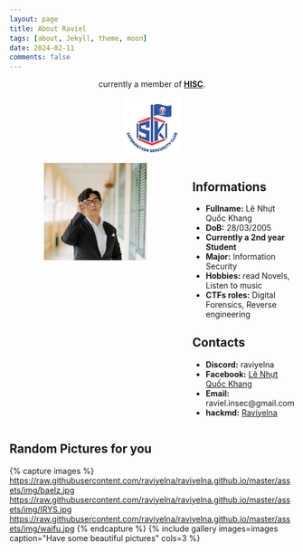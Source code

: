 ```yaml
---
layout: page
title: About Raviel
tags: [about, Jekyll, theme, moon]
date: 2024-02-11
comments: false
---
```


<center>currently a member of <a href="https://www.facebook.com/hisc.fit.hcmute.edu.vn/"><b>HISC</b></a>.</center>
<p align="center">
  <img src="/assets/img/logo_HISC.jpg" alt="Centered HISC logo" width="100">
</p>

 <div style="display: flex; align-items: flex-start;">

  <!-- Left side image -->
  <div class="responsive-image-container">
    <img src="/assets/img/real_pic.jpg" alt="not a deep fake one lmao" class="responsive-image">
</div>

<style>
    .responsive-image-container {
        display: flex;
        justify-content: center;
        flex: 0 1 auto;
        padding-right: 20px;
    }

    .responsive-image {
        max-width: 60%;
        height: auto;
        display: block;
    }

    @media (max-width: 768px) {
        .responsive-image-container {
            padding-right: 10px; /* Adjust padding for smaller screens */
        }

        .responsive-image {
            max-width: 90%; /* Reduce the image size slightly for smaller screens */
        }
    }

    @media (max-width: 480px) {
        .responsive-image-container {
            padding-right: 5px; /* Further reduce padding for very small screens */
        }

        .responsive-image {
            max-width: 80%; /* Further reduce the image size for very small screens */
        }
    }
</style>


  <!-- Right side text -->
  <div style="flex: 1;">

  <h2>Informations</h2>
  <ul>
    <li><strong>Fullname:</strong> Lê Nhựt Quốc Khang</li>
    <li><strong>DoB:</strong> 28/03/2005</li>
    <li><strong>Currently a 2nd year Student</strong></li>
    <li><strong>Major:</strong> Information Security</li>
    <li><strong>Hobbies:</strong> read Novels, Listen to music</li>
    <li><strong>CTFs roles:</strong> Digital Forensics, Reverse engineering</li>
  </ul>

  <h2>Contacts</h2>
  <ul>
    <li><strong>Discord:</strong> raviyelna</li>
    <li><strong>Facebook:</strong> <a href="https://www.facebook.com/Kann.Raviel">Lê Nhựt Quốc Khang</a></li>
    <li><strong>Email:</strong> raviel.insec@gmail.com</li>
    <li><strong>hackmd:</strong> <a href="https://hackmd.io/@Raviyelna">Raviyelna</a></li>
  </ul>

  </div> <!-- End of right-side text div -->

</div> <!-- End of flex container div -->

## Random Pictures for you

{% capture images %}
https://raw.githubusercontent.com/raviyelna/raviyelna.github.io/master/assets/img/baelz.jpg
https://raw.githubusercontent.com/raviyelna/raviyelna.github.io/master/assets/img/IRYS.jpg
https://raw.githubusercontent.com/raviyelna/raviyelna.github.io/master/assets/img/waifu.jpg
{% endcapture %} 
{% include gallery images=images caption="Have some beautiful pictures" cols=3 %}

